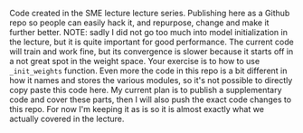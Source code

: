 Code created in the SME lecture lecture series. Publishing here as a Github repo so people can easily hack it, and repurpose, change and make it further better.
NOTE: sadly I did not go too much into model initialization in the lecture, but it is quite important for good performance. 
The current code will train and work fine, but its convergence is slower because it starts off in a not great spot in the weight space. 
Your exercise is to how to use  `_init_weights` function. 
Even more the code in this repo is a bit different in how it names and stores the various modules, so it's not possible to directly copy paste this code here. 
My current plan is to publish a supplementary code and cover these parts, then I will also push the exact code changes to this repo. 
For now I'm keeping it as is so it is almost exactly what we actually covered in the lecture.
